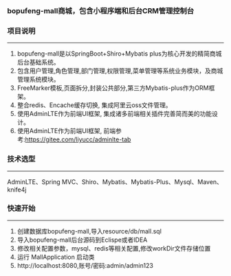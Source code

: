 
### bopufeng-mall商城，包含小程序端和后台CRM管理控制台
### 项目说明
-------------
1. bopufeng-mall是以SpringBoot+Shiro+Mybatis plus为核心开发的精简商城后台基础系统。
2. 包含用户管理,角色管理,部门管理,权限管理,菜单管理等系统业务模块，及商城管理系统模块。
3. FreeMarker模板,页面拆分,封装公共部分,第三方Mybatis-plus作为ORM框架。
4. 整合redis、Encache缓存切换, 集成阿里云oss文件管理。
5. 使用AdminLTE作为前端UI框架, 集成诸多前端相关插件完善简而美的功能设计。
6. 使用AdminLTE作为前端UI框架, 前端参考:https://gitee.com/liyucc/adminlte-tab


### 技术选型
-------------
AdminLTE、Spring MVC、Shiro、Mybatis、Mybatis-Plus、Mysql、Maven、knife4j

### 快速开始
-------------
1. 创建数据库bopufeng-mall,导入resource/db/mall.sql
2. 导入bopufeng-mall后台源码到Eclispe或者IDEA
3. 修改相关配置参数，mysql、redis等相关配置,修改workDir文件存储位置
4. 运行 MallApplication 启动类
5. http://localhost:8080,账号/密码:admin/admin123